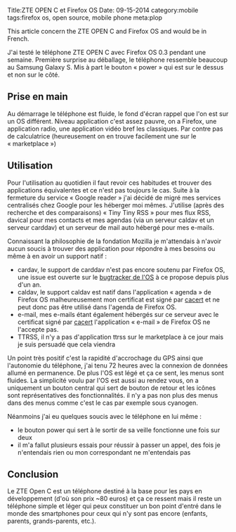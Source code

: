 Title:ZTE OPEN C et Firefox OS
Date: 09-15-2014
category:mobile
tags:firefox os, open source, mobile phone
meta:plop

This article concern the ZTE OPEN C and Firefox OS and would be in French.

J'ai testé le téléphone ZTE OPEN C avec Firefox OS 0.3 pendant une semaine.
Première surprise au déballage, le téléphone ressemble beaucoup au Samsung Galaxy
S. Mis à part le bouton « power » qui est sur le dessus et non sur le côté.

## Prise en main

Au démarrage le téléphone est fluide, le fond d'écran rappel que l'on est sur un
OS différent. Niveau application c'est assez pauvre, on a Firefox, une
application radio, une application vidéo bref les classiques. Par contre pas de
calculatrice (heureusement on en trouve facilement une sur le « marketplace »)

## Utilisation

Pour l'utilisation au quotidien il faut revoir ces habitudes et trouver des
applications équivalentes et ce n'est pas toujours le cas. Suite à la fermeture
du service « Google reader » j'ai décidé de migré mes services centralisés chez
Google pour les héberger moi mêmes. J'utilise (après des recherche et des
comparaisons) « Tiny Tiny RSS » pour mes
flux RSS, davical pour mes contacts et mes agendas (via un serveur caldav et un
serveur carddav) et un serveur de mail auto hébergé pour mes e-mails.

Connaissant la philosophie de la fondation Mozilla je m'attendais à n'avoir
aucun soucis à trouver des application pour répondre à mes besoins ou même à en
avoir un support natif :

* cardav, le support de carddav n'est pas encore soutenu par Firefox OS, une
  issue est ouverte sur le [bugtracker de l'OS](https://support.mozilla.org/en-US/kb/adding-calendars-firefox-os)
  à ce propose depuis plus d'un an.
* caldav, le support caldav est natif dans l'application « agenda » de Firefox
  OS malheureusement mon certificat est signé par [cacert](http://cacert.org) et
  ne peut donc pas être utilisé dans l'agenda de Firefox OS.
* e-mail, mes e-mails étant également hébergés sur ce serveur avec le certificat
  signé par [cacert](http://cacert.org) l'application « e-mail » de Firefox OS
  ne l'accepte pas.
* TTRSS, il n'y a pas d'application ttrss sur le marketplace à ce jour mais je
  suis persuadé que cela viendra

Un point très positif c'est la rapidité d'accrochage du GPS ainsi que
l'autonomie du téléphone, j'ai tenu 72 heures avec la connexion de données
allumé en permanence. De plus l'OS est légé et ça ce sent, les menus sont
fluides. La simplicité voulu par l'OS est aussi au rendez vous, on a uniquement
un bouton central qui sert de bouton de retour et les icônes sont
représentatives des fonctionnalités. il n'y a pas non plus des menus dans des
menus comme c'est le cas par exemple sous cyanogen.

Néanmoins j'ai eu quelques soucis avec le téléphone en lui même :

* le bouton power qui sert à le sortir de sa veille fonctionne une fois sur deux
* il m'a fallut plusieurs essais pour réussir à passer un appel, des fois je
  n'entendais rien ou mon correspondant ne m'entendais pas

## Conclusion

Le ZTE Open C est un téléphone destiné à la base pour les pays en développement
(d'où son prix ~80 euros) et
ça ce ressent mais il reste un téléphone simple et léger qui peux constituer un
bon point d'entré dans le monde des smartphones pour ceux qui n'y sont pas encore
(enfants, parents, grands-parents, etc.).

